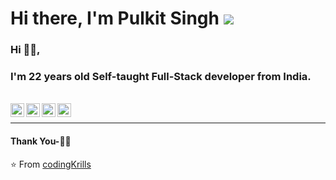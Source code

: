 # Hi there, I'm Pulkit Singh  [![](https://cdnck.netlify.app/ezgif-6-d6391f76692c.gif)](https://cdnck.netlify.app/ezgif-6-d6391f76692c.gif)


### Hi 🙋‍♂️,
### I'm 22 years old Self-taught Full-Stack developer from India.


<br/>
<a href="https://twitter.com/">
  <img align="left" alt=" my name | Twitter" width="22px" src="https://cdn.jsdelivr.net/npm/simple-icons@v3/icons/twitter.svg" />
</a>
<a href="https://twitter.com/">
  <img align="left" alt=" my name | Twitter" width="22px" src="https://cdn.jsdelivr.net/npm/simple-icons@v3/icons/facebook.svg" />
</a>
<a href="https://www.linkedin.com/in/">
  <img align="left" alt="Linkedin" width="22px" src="https://cdn.jsdelivr.net/npm/simple-icons@v3/icons/linkedin.svg" />
</a>
<a href="https://www.instagram.com/">
  <img align="left" alt="Instagram" width="22px" src="https://cdn.jsdelivr.net/npm/simple-icons@v3/icons/instagram.svg" />
</a>
<br />

<!--<img align="right" height="270px" width="450px" alt="GIF" src="https://media.giphy.com/media/paVD7uL8uz6us/giphy.gif" />
<br /> -->


***********************************

#### Thank You-🙏🏼



⭐️ From [codingKrills](https://github.com/CodingKrills)
